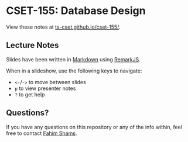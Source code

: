 # CSET-155: Database Design

View these notes at [ts-cset.github.io/cset-155/](https://ts-cset.github.io/cset-155/).


## Lecture Notes

Slides have been written in [Markdown](https://daringfireball.net/projects/markdown/syntax) using [RemarkJS](https://github.com/gnab/remark).

When in a slideshow, use the following keys to navigate:

- `<-`/`->` to move between slides
- `p` to view presenter notes
- `?` to get help


## Questions?

If you have any questions on this repository or any of the info within, feel free to contact [Fahim Shams](mailto:shams@stevenscollege.edu).

